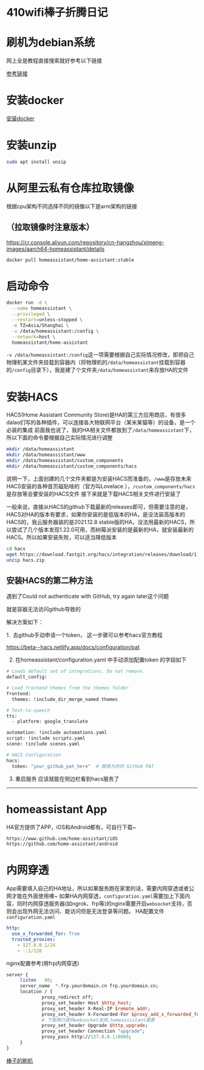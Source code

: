 # 410wifi棒子折腾日记

# 刷机为debian系统

网上全是教程直接搜索就好参考以下链接

<a href='https://blog.csdn.net/qq_44774198/article/details/129812022' target='_blank'>参考链接</a>

# 安装docker

<a href='https://www.runoob.com/docker/debian-docker-install.html' target='_blank'>安装docker</a>

# 安装unzip

```bash
sudo apt install unzip
```

# 从阿里云私有仓库拉取镜像

根据cpu架构不同选择不同的镜像以下是arm架构的链接
## （拉取镜像时注意版本）

https://cr.console.aliyun.com/repository/cn-hangzhou/ximeng-images/aarch64-homeassistant/details

```bash
docker pull homeassistant/home-assistant:stable

```

# 启动命令

```bash
docker run -d \
  --name homeassistant \
  --privileged \
  --restart=unless-stopped \
  -e TZ=Asia/Shanghai \
  -v /data/homeassistant:/config \
  --network=host \
  homeassistant/home-assistant
```

`-v /data/homeassistant:/config`这一项需要根据自己实际情况修改，即把自己物理机某文件夹挂载到容器内（将物理机的`/data/homeassistant`挂载到容器的`/config`目录下），我是建了个文件夹`/data/homeassistant`来存放HA的文件

# 安装HACS

HACS(Home Assistant Community Store)是HA的第三方应用商店，有很多dalao们写的各种插件，可以连接各大物联网平台（某米某猫等）的设备，是一个必装的集成 前面我也说了，我的HA相关文件都放到了`/data/homeassistant`下，所以下面的命令要根据自己实际情况进行调整

```bash
mkdir /data/homeassistant
mkdir /data/homeassistant/www
mkdir /data/homeassistant/custom_components
mkdir /data/homeassistant/custom_components/hacs

```

说明一下，上面创建的几个文件夹都是为安装HACS而准备的，`/www`是存放未来HACS安装的各种首页磁贴啥的（官方叫Lovelace ），`/custom_components/hacs`是存放等会要安装的HACS文件 接下来就是下载HACS相关文件进行安装了

一般来说，直接从HACS的github下载最新的releases即可，但需要注意的是，HACS对HA的版本有要求，如果你安装的是低版本的HA，是没法装高版本的HACS的，我云服务器装的是2021.12.8 stable版的HA，没法用最新的HACS，所以尝试了几个版本发现1.22.0可用，而树莓派安装的是最新的HA，就安装最新的HACS。所以如果安装失败，可以适当降低版本

```bash
cd hacs
wget https://download.fastgit.org/hacs/integration/releases/download/1.22.0/hacs.zip
unzip hacs.zip

```

## 安装HACS的第二种方法

遇到了Could not authenticate with GitHub, try again later这个问题

就是容器无法访问github导致的

解决方案如下：

1.  去github手动申请一个token， 这一步骤可以参考hacs官方教程

https://beta--hacs.netlify.app/docs/configuration/pat

2. 在homeassistant/configuration.yaml 中手动添加配置token 的字段如下

```bash
# Loads default set of integrations. Do not remove.
default_config:

# Load frontend themes from the themes folder
frontend:
  themes: !include_dir_merge_named themes

# Text-to-speech
tts:
  - platform: google_translate

automation: !include automations.yaml
script: !include scripts.yaml
scene: !include scenes.yaml

# HACS Configuration
hacs:
  token: "your_github_pat_here"  # 替换为你的 GitHub PAT
```

3. 重启服务 应该就能在侧边栏看到hacs服务了

---

# **homeassistant App**

HA官方提供了APP，iOS和Android都有，可自行下载~

```bash
https://www.github.com/home-assistant/iOS
https://github.com/home-assistant/android

```

# 内网穿透

App需要填入自己的HA地址，所以如果服务跑在家里的话，需要内网穿透或者公网才能在外面使用噢~ 如果HA内网穿透，`configuration.yaml`需要加上下面内容，同时内网穿透服务器(如ngrok、frp等)的nginx需要开启`websocket`支持，否则会出现外网无法访问、能访问但是无法登录等问题。 HA配置文件`configuration.yaml`

```yaml
http:
  use_x_forwarded_for: True
  trusted_proxies:
    - 127.0.0.1/24
    - ::1/128
```

nginx配置参考(用frp内网穿透)

```perl
server {
     listen	  80;
     server_name  *.frp.yourdomain.cn frp.yourdomain.cn;
     location / {
             proxy_redirect off;
             proxy_set_header Host $http_host;
             proxy_set_header X-Real-IP $remote_addr;
             proxy_set_header X-Forwarded-For $proxy_add_x_forwarded_for;
             # 下面两行提供websocket支持,homeassistant需要
             proxy_set_header Upgrade $http_upgrade;
             proxy_set_header Connection "upgrade";
             proxy_pass http://127.0.0.1:8080;
     }
}
```

[棒子的刷机](https://www.notion.so/152884978dd88027be45d207651edb46?pvs=21)